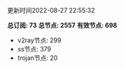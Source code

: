 更新时间2022-08-27 22:55:32

**总订阅: 73**
**总节点: 2557**
**有效节点: 698**
- v2ray节点: 299
- ss节点: 379
- trojan节点: 20
